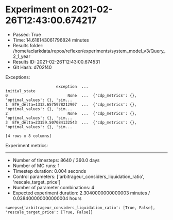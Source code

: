 
# Experiment on 2021-02-26T12:43:00.674217
* Passed: True
* Time: 14.618143061796824 minutes
* Results folder: /home/aclarkdata/repos/reflexer/experiments/system_model_v3/Query_2_1_year
* Results ID: 2021-02-26T12:43:00.674531
* Git Hash: d702f40

Exceptions:

```
                      exception  ...                                      initial_state
0                          None  ...  {'cdp_metrics': {}, 'optimal_values': {}, 'sim...
1  ETH_delta=1312.6575978212907  ...  {'cdp_metrics': {}, 'optimal_values': {}, 'sim...
2                          None  ...  {'cdp_metrics': {}, 'optimal_values': {}, 'sim...
3  ETH_delta=23159.507084132543  ...  {'cdp_metrics': {}, 'optimal_values': {}, 'sim...

[4 rows x 8 columns]
```

Experiment metrics:


****


* Number of timesteps: 8640 / 360.0 days
* Number of MC runs: 1
* Timestep duration: 0.004 seconds
* Control parameters: ['arbitrageur_considers_liquidation_ratio', 'rescale_target_price']
* Number of parameter combinations: 4
* Expected experiment duration: 2.3040000000000003 minutes / 0.038400000000000004 hours
    

```
sweeps={'arbitrageur_considers_liquidation_ratio': [True, False], 'rescale_target_price': [True, False]}
```

    